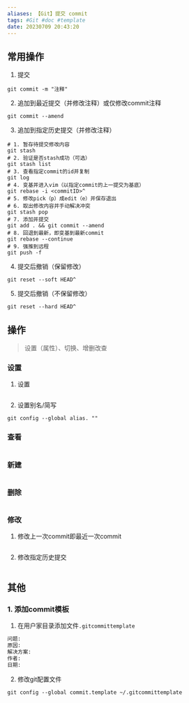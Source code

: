 ```yaml
---
aliases: 【Git】提交 commit
tags: #Git #doc #template
date: 20230709 20:43:20
---
```


## 常用操作

1. 提交
```shell
git commit -m "注释"
```
2. 追加到最近提交（并修改注释）或仅修改commit注释
```shell
git commit --amend
```
3. 追加到指定历史提交（并修改注释）
```shell
# 1. 暂存待提交修改内容
git stash
# 2. 验证是否stash成功（可选）
git stash list
# 3. 查看指定commit的id并复制
git log
# 4. 变基并进入vim（以指定commit的上一提交为基底）
git rebase -i <commitID>^
# 5. 修改pick（p）成edit（e）并保存退出
# 6. 取出修改内容并手动解决冲突
git stash pop
# 7. 添加并提交
git add . && git commit --amend
# 8. 回退到最新，即变基到最新commit
git rebase --continue
# 9. 强推到远程
git push -f
```
4. 提交后撤销（保留修改）
```shell
git reset --soft HEAD^
```
5. 提交后撤销（不保留修改）
```shell
git reset --hard HEAD^
```
## 操作

> 设置（属性）、切换、增删改查

### 设置

1. 设置
```shell

```
2. 设置别名/简写
```shell
git config --global alias. ""
```

### 查看

```shell

```

### 新建

```shell

```

### 删除

```shell

```

### 修改

1. 修改上一次commit即最近一次commit
```shell

```
2. 修改指定历史提交
```shell

```
## 其他

### 1. 添加commit模板

1. 在用户家目录添加文件`.gitcommittemplate`

```txt
问题: 
原因: 
解决方案: 
作者: 
日期: 
```
2. 修改git配置文件
```shell
git config --global commit.template ~/.gitcommittemplate
```